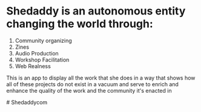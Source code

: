 <h1> Shedaddy is an autonomous entity changing the world through: </h1>

1. Community organizing
2. Zines
3. Audio Production
4. Workshop Facilitation
5. Web Realness

<p> This is an app to display all the work that she does in a way that shows
how all of these projects do not exist in a vacuum and serve to enrich and enhance
the quality of the work and the community it's enacted in <p>
# Shedaddycom
